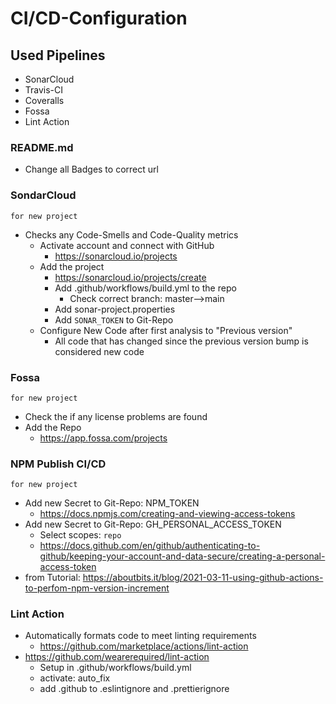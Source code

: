 # CI/CD-Configuration

## Used Pipelines

- SonarCloud
- Travis-CI
- Coveralls
- Fossa
- Lint Action

### README.md

- Change all Badges to correct url

### SondarCloud

`for new project`

- Checks any Code-Smells and Code-Quality metrics
  - Activate account and connect with GitHub
    - https://sonarcloud.io/projects
  - Add the project
    - https://sonarcloud.io/projects/create
    - Add .github/workflows/build.yml to the repo
      - Check correct branch: master-->main
    - Add sonar-project.properties
    - Add `SONAR_TOKEN` to Git-Repo
  - Configure New Code after first analysis to "Previous version"
    - All code that has changed since the previous version bump is considered new code

### Fossa

`for new project`

- Check the if any license problems are found
- Add the Repo
  - https://app.fossa.com/projects

### NPM Publish CI/CD

`for new project`

- Add new Secret to Git-Repo: NPM_TOKEN
  - https://docs.npmjs.com/creating-and-viewing-access-tokens
- Add new Secret to Git-Repo: GH_PERSONAL_ACCESS_TOKEN
  - Select scopes: `repo`
  - https://docs.github.com/en/github/authenticating-to-github/keeping-your-account-and-data-secure/creating-a-personal-access-token
- from Tutorial: https://aboutbits.it/blog/2021-03-11-using-github-actions-to-perfom-npm-version-increment

### Lint Action

- Automatically formats code to meet linting requirements
  - https://github.com/marketplace/actions/lint-action
- https://github.com/wearerequired/lint-action
  - Setup in .github/workflows/build.yml
  - activate: auto_fix
  - add .github to .eslintignore and .prettierignore
